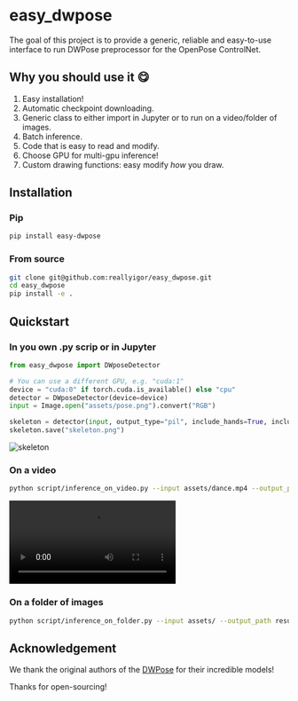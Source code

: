 # easy_dwpose

The goal of this project is to provide a generic, reliable and easy-to-use interface to run DWPose preprocessor for the OpenPose ControlNet.

## Why you should use it :yum:

1. Easy installation!
2. Automatic checkpoint downloading.
3. Generic class to either import in Jupyter or to run on a video/folder of images.
4. Batch inference.
5. Code that is easy to read and modify.
6. Choose GPU for multi-gpu inference!
7. Custom drawing functions: easy modify *how* you draw.

## Installation

### Pip

```bash
pip install easy-dwpose
```

### From source

```bash
git clone git@github.com:reallyigor/easy_dwpose.git
cd easy_dwpose
pip install -e .
```

## Quickstart

### In you own .py scrip or in Jupyter

```python
from easy_dwpose import DWposeDetector

# You can use a different GPU, e.g. "cuda:1"
device = "cuda:0" if torch.cuda.is_available() else "cpu"
detector = DWposeDetector(device=device)
input = Image.open("assets/pose.png").convert("RGB")

skeleton = detector(input, output_type="pil", include_hands=True, include_face=True)
skeleton.save("skeleton.png")
```

![skeleton](./assets/skeleton.png)

### On a video

```bash
python script/inference_on_video.py --input assets/dance.mp4 --output_path result.mp4
```

![video_skeleton](./assets/skeleton.mp4)

### On a folder of images

```bash
python script/inference_on_folder.py --input assets/ --output_path results/
```

## Acknowledgement

We thank the original authors of the [DWPose](https://github.com/IDEA-Research/DWPose) for their incredible models!

Thanks for open-sourcing!
